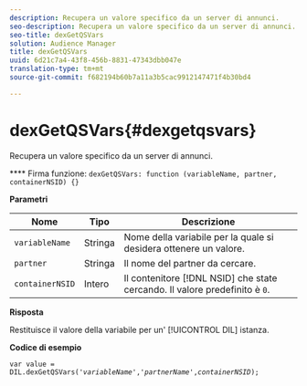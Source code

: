 ```yaml
---
description: Recupera un valore specifico da un server di annunci.
seo-description: Recupera un valore specifico da un server di annunci.
seo-title: dexGetQSVars
solution: Audience Manager
title: dexGetQSVars
uuid: 6d21c7a4-43f8-456b-8831-47343dbb047e
translation-type: tm+mt
source-git-commit: f682194b60b7a11a3b5cac9912147471f4b30bd4

---
```



# dexGetQSVars{#dexgetqsvars}

Recupera un valore specifico da un server di annunci.

**** Firma funzione: `dexGetQSVars: function (variableName, partner, containerNSID) {}`

<!-- 

r_dil_get_dexqsvars.xml

 -->

**Parametri**

| Nome | Tipo | Descrizione |
|---|---|---|
| `variableName` | Stringa | Nome della variabile per la quale si desidera ottenere un valore. |
| `partner` | Stringa | Il nome del partner da cercare. |
| `containerNSID` | Intero | Il contenitore [!DNL NSID] che state cercando. Il valore predefinito è `0`. |

**Risposta**

Restituisce il valore della variabile per un' [!UICONTROL DIL] istanza.

**Codice di esempio**

<pre class="java"><code>var value = DIL.dexGetQSVars('<i>variableName</i>','<i>partnerName</i>',<i>containerNSID</i>);</code></pre>
